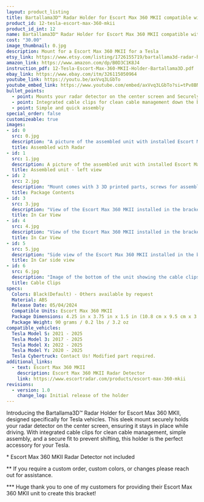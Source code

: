 ```yaml
---
layout: product_listing
title: Bartallama3D™ Radar Holder for Escort Max 360 MKII compatible with Tesla Vehicles
product_id: 12-tesla-escort-max-360-mkii
product_id_int: 12
name: Bartallama3D™ Radar Holder for Escort Max 360 MKII compatible with Tesla Vehicles
cost: "30.00"
image_thumbnail: 0.jpg
description: Mount for a Escort Max 360 MKII for a Tesla
etsy_link: https://www.etsy.com/listing/1726155719/bartallama3d-radar-holder-for-escort-max
amazon_link: https://www.amazon.com/dp/B0D3C1K8J4
instruction_pdf: 12-Tesla-Escort-Max-360-MKII-Holder-Bartallama3D.pdf
ebay_link: https://www.ebay.com/itm/326115050964
youtube_link: https://youtu.be/axVvq3LGbTo
youtube_embed_link: https://www.youtube.com/embed/axVvq3LGbTo?si=tPv8BNgaCkPye_Ei
bullet_points:
  - point: Mounts your radar detector on the center screen and Securely holds the radar detector
  - point: Integrated cable clips for clean cable management down the back of your screen
  - point: Simple and quick assembly
special_order: false
customizeable: true
images:
- id: 0
  src: 0.jpg
  description: "A picture of the assembled unit with installed Escort Max 360 MKII unit"
  title: Assembled with Radar
- id: 1
  src: 1.jpg
  description: A picture of the assembled unit with installed Escort Max 360 MKII from - left view
  title: Assembled unit - left view
- id: 2
  src: 2.jpg
  description: "Mount comes with 3 3D printed parts, screws for assembly, a hex wrench and an alcohol cleaning pad"
  title: Package Contents
- id: 3
  src: 3.jpg
  description: "View of the Escort Max 360 MKII installed in the bracket in a Tesla"
  title: In Car View
- id: 4
  src: 4.jpg
  description: "View of the Escort Max 360 MKII installed in the bracket in a Tesla"
  title: In Car View
- id: 5
  src: 5.jpg
  description: "Side view of the Escort Max 360 MKII installed in the bracket in a Tesla"
  title: In Car side view
- id: 6
  src: 6.jpg
  description: "Image of the bottom of the unit showing the cable clips"
  title: Cable Clips
specs:
  Colors: Black(Default) - Others available by request 
  Material: ABS
  Release Date: 05/04/2024
  Compatible Units: Escort Max 360 MKII
  Package Dimensions: 4.25 in x 3.75 in x 1.5 in (10.8 cm x 9.5 cm x 3.8cm) [HxWxD]
  Package Weight: 90 grams / 0.2 lbs / 3.2 oz
compatible_vehicles:
  Tesla Model S: 2021 - 2025
  Tesla Model 3: 2017 - 2025
  Tesla Model X: 2022 - 2025
  Tesla Model Y: 2020 - 2025
  Tesla Cybertruck: Contact Us! Modified part required.
additional_links:
  - text: Escort Max 360 MKII
    description: Escort Max 360 MKII Radar Detector
    link: https://www.escortradar.com/products/escort-max-360-mkii
revisions:
  - version: 1.0
    change_log: Initial release of the holder
---
```


Introducing the Bartallama3D™ Radar Holder for Escort Max 360 MKII, designed specifically for Tesla vehicles. This sleek mount securely holds your radar detector on the center screen, ensuring it stays in place while driving. With integrated cable clips for clean cable management, simple assembly, and a secure fit to prevent shifting, this holder is the perfect accessory for your Tesla.


\* Escort Max 360 MKII Radar Detector not included

\*\* If you require a custom order, custom colors, or changes please reach out for assistance.

\*\*\* Huge thank you to one of my customers for providing their Escort Max 360 MKII unit to create this bracket! 